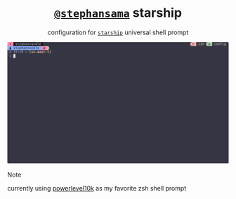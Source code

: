 <div align="center">

# [`@stephansama`](https://github.com/stephansama/stephansama) starship

configuration for [`starship`](https://atuin.org/docs) universal shell prompt

</div>

![screenshot](https://raw.githubusercontent.com/stephansama/static/refs/heads/main/images/starship.png)

> [!note]
> currently using [powerlevel10k](https://github.com/romkatv/powerlevel10k) as my favorite zsh shell prompt
